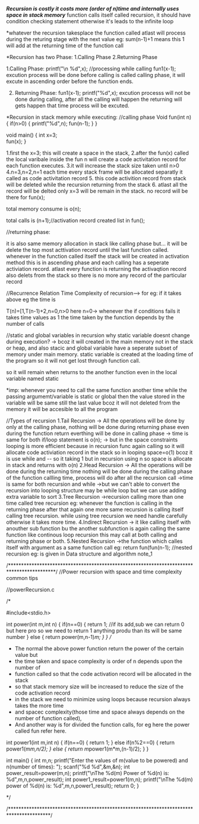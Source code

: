 ***Recursion is costly it costs more (order of n)time and internally uses space in stack memory***
function calls itself called recursion, it should have condition checking statement
otherwise it's leads to the infinite loop

*whatever the recursion takesplace the function called atlast will process during the returing stage with the next value eg: sum(n-1)+1 means this 1 will add at the returning time of the function call


*Recursion has two Phase:
	1.Calling Phase
	2.Returning Phase

1.Calling Phase:
	printf("\n %d",x);            //processing while calling
        fun1(x-1);
excution process will be done before calling is called calling phase, it will excute in ascending order
before the function ends.

2. Returning Phase:
	fun1(x-1);
	printf("%d",x);
excution processs will not be done during calling, after all the calling will happen
the returning will gets happen that time process will be excuted.




*Recursion in stack memory while executing:
//calling phase
Void fun(int n)
{
	if(n>0)
	{
	printf("%d",n);
	fun(n-1);
	}
}

void main()
{
	int x=3;		
	fun(x);
}

1.first the x=3; this will create a space in the stack,
2.after the fun(x) called the local varibale inside the fun n will create a code activitation record for 
each function executes.
3.it will increase the stack size taken until n>0
4.n=3,n=2,n=1 each time every stack frame will be allocated separatly it called as code activitation record
5. this code activition record from stack will be deleted while the recursion returning from the stack
6. atlast all the record will be delted only x=3 will be remain in the stack. no record will be there for fun(x);



total memory consume is o(n);

total calls is (n+1);//activation record created list in fun();


//returning phase:

it is also same memory allocation in stack like calling phase but... it will be delete the top most acttivation record
until the last function called. 
whenever in the function called itself the stack will be created in activation method this is in ascending phase 
and each calling has a seperate activiation record. atlast every function is returning the activaqtion record also
delets from the stack so there is no more any record of the particular record



//Recurrence Relation
Time Complexity of recursion--> for eg: if it takes above eg the time is 

T(n)=[1,T(n-1)+2,n=0,n>0 here n=0-> whenever the if conditions fails it takes time values as 1
the time taken by the function depends by the number of calls



//static and global variables in recursion
why static variable doesnt change during execution? -> bcoz it will created in the main memory not in the stack or heap, and also stacic and global variable have a 
seperate subset of memory under main memory. static variable is created at the loading time of the program so it will not get lost through function call.

so it will remain when returns to the another function even in the local variable named static

*imp: whenever you need to call the same function another time while the passing argumemt/variable is static or global then the value stored in the variable
will be same still the last value bcoz it will not deleted from the memory it will be accesible to all the program


//Types of recursion
1.Tail Recursion -> All the operations will be done by only at the calling phase, nothing will be done during returning phase even during the function return everthing will be done in calling phase
	         -> time is same for both if/loop statement is o(n);
                 -> but in the space constraints looping is more efficient  because in recursion func again calling so it will allocate code activiation record in the stack 
                  so in looping space=o(1) bcoz it is use while and -- so it taking 1 but in recursion using n so space is allocate in stack and returns with o(n)
2.Head Recursion -> All the operations will be done during the returning time nothing will be done during the calling phase of the  function callling time, process will do after all the recursion call
		 ->time is same for both recursion and while
		 ->but we can't able to convert the recursion into looping structure may be while loop but we can use adding extra variable to sort
3.Tree Recursion ->recursion calling more than one time called tree recursion eg: whenever the function is calling in the returning phase after that again one more same recursion is calling itself
calling tree recursion. while using tree recursion we need handle carefully otherwise it takes more time.
4.Indirect Recursion -> it like calling  itself with anouther sub function bu the another subfunction is again calling
			the same function like continous loop recursion this may call at both calling and returning phase or both.
5.Nested Recursion ->the function which calles itself with argument as a same function call eg:
		return fun(fun(n-1);	//nested recursion eg: is given in Data structure and algorithm note_1

/******************************************************************************************/
//Power recursion with space and time complexity common tips

//powerRecursion.c

/*

#include<stdio.h>

int power(int m,int n)
{
    if(n==0)
    {
        return 1;                   //if its add,sub we can return 0 but here pro so we need to return 1 anything produ than its will be same number
    }
    else
    {
        return power(m,n-1)*m;
    }
}
/*
* The normal the above power function return the power of the certain value but 
* the time taken and space complexity is order of n  depends upon the number of
* function called so that the code activation record will be allocated in the stack
* so that stack memory size will be increased to reduce the size of the code activation record
* in the stack we need to minimize using loops because recursion always takes the more time 
* and spacec complexity(those time and space always depends on the number of function called),
* And another way is for divided the function calls, for eg here the power called fun refer here.

int power1(int m,int n)
{
    if(n==0)
    {
        return 1;
    }
    else if(n%2==0)
    {
        return power1(m*m,n/2);
    }
    else
    {
        return m*power1(m*m,(n-1)/2);
    }
}

int main()
{
    int m,n;
    printf("Enter the values of m(value to be powered) and n(number of times): ");
    scanf("%d %d",&m,&n);
    int power_result=power(m,n);
    printf("\nThe %d(m) Power of %d(n) is: %d",m,n,power_result);
    int power1_result=power1(m,n);
    printf("\nThe %d(m) power of %d(n) is: %d",m,n,power1_result);
    return 0;
}

*/

/****************************************************************************************/



